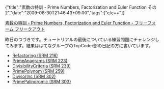 {"title":"素数の特訓 - Prime Numbers, Factorization and Euler Function その2","date":"2009-08-30T21:46:43+09:00","tags":["c/c++"]}

<!-- DATE: 2009-08-30T12:46:43+00:00 -->
<!-- OLDURL: http://d.hatena.ne.jp/cou929_la/20090830/ -->


<div class="section">
<p><a href="http://d.hatena.ne.jp/cou929_la/20090829/1251565463" target="_blank">素数の特訓 - Prime Numbers, Factorization and Euler Function - フリーフォーム フリークアウト</a></p>
<p>昨日のつづきです。チュートリアルの最後についている練習問題にチャレンジしてみます。結果ははてなグループのTopCoder部の日記の方に書いています。</p>

<ul>
<li> <a href="http://topcoder.g.hatena.ne.jp/cou929/20090830/1251595678" target="_blank">Refactoring (SRM 216)</a></li>
<li> <a href="http://topcoder.g.hatena.ne.jp/cou929/20090830/1251603675" target="_blank">PrimeAnagrams (SRM 223) </a></li>
<li> <a href="http://topcoder.g.hatena.ne.jp/cou929/20090831/1251678984" target="_blank">DivisibilityCriteria (SRM 239)</a></li>
<li> <a href="http://topcoder.g.hatena.ne.jp/cou929/20090831/1251705222" target="_blank">PrimePolynom (SRM 259)</a></li>
<li> <a href="http://topcoder.g.hatena.ne.jp/cou929/20090831/1251737799" target="_blank">DivisorInc (SRM 302) </a></li>
<li> <a href="http://topcoder.g.hatena.ne.jp/cou929/20090901/1251793019" target="_blank">PrimePalindromic (SRM 303) </a></li>
</ul>
</div>






